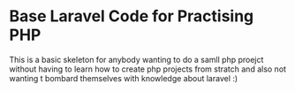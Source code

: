 <h1>Base Laravel Code for Practising PHP</h1>
<p1>This is a basic skeleton for anybody wanting to do a samll php proejct without having to learn how to create php projects from stratch and also not wanting t bombard themselves with knowledge about laravel :)</p1>
